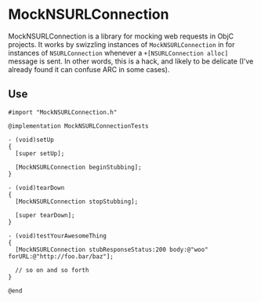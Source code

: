 # MockNSURLConnection

MockNSURLConnection is a library for mocking web requests in ObjC projects. It works by swizzling instances of `MockNSURLConnection` in for instances of `NSURLConnection` whenever a `+[NSURLConnection alloc]` message is sent. In other words, this is a hack, and likely to be delicate (I've already found it can confuse ARC in some cases).

## Use

```objc
#import "MockNSURLConnection.h"

@implementation MockNSURLConnectionTests

- (void)setUp
{
  [super setUp];
    
  [MockNSURLConnection beginStubbing];
}

- (void)tearDown
{
  [MockNSURLConnection stopStubbing];
  
  [super tearDown];
}

- (void)testYourAwesomeThing
{
  [MockNSURLConnection stubResponseStatus:200 body:@"woo" forURL:@"http://foo.bar/baz"];
  
  // so on and so forth
}

@end
```